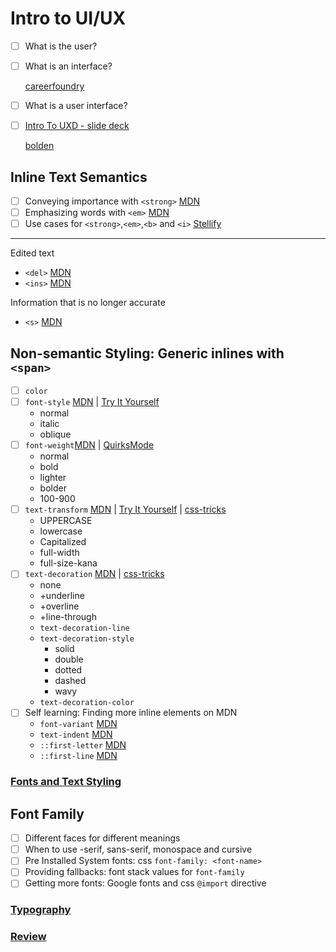 # Intro to UI/UX

- [ ] What is the user?
- [ ] What is an interface?

  [careerfoundry](https://careerfoundry.com/en/blog/ui-design/8-sites-with-great-ui/)

- [ ] What is a user interface?
- [ ] [Intro To UXD - slide deck](What_is_UXD.pdf)

  [bolden](https://www.bolden.nl/work/bolden-2)
## Inline Text Semantics

- [ ] Conveying importance with `<strong>` [MDN](https://developer.mozilla.org/en-US/docs/Web/HTML/Element/strong)
- [ ] Emphasizing words with `<em>` [MDN](https://developer.mozilla.org/en-US/docs/Web/HTML/Element/em)
- [ ] Use cases for `<strong>`,`<em>`,`<b>` and `<i>` [Stellify](https://stellify.net/html5-b-and-i-tags-are-going-to-be-useful-read-semantic-again/)
---
Edited text
  * `<del>` [MDN](https://developer.mozilla.org/en-US/docs/Web/HTML/Element/del)
  * `<ins>` [MDN](https://developer.mozilla.org/en-US/docs/Web/HTML/Element/ins)

Information that is no longer accurate
  * `<s>` [MDN](https://developer.mozilla.org/en-US/docs/Web/HTML/Element/s)

## Non-semantic Styling: Generic inlines with `<span>`
- [ ] `color`
- [ ] `font-style` [MDN](https://developer.mozilla.org/en-US/docs/Web/CSS/font-style) | [Try It Yourself](https://www.w3schools.com/cssref/tryit.asp?filename=trycss_font-style)
    - normal
    - italic
    - oblique
- [ ] `font-weight`[MDN](https://developer.mozilla.org/en-US/docs/Web/CSS/font-weight) | [QuirksMode](https://www.quirksmode.org/css/text/fontweight.html)
    - normal
    - bold
    - lighter
    - bolder
    - 100-900
- [ ] `text-transform` [MDN](https://developer.mozilla.org/en-US/docs/Web/CSS/text-transform) | [Try It Yourself](https://www.w3schools.com/cssref/tryit.asp?filename=trycss_text-transform) | [css-tricks](https://css-tricks.com/almanac/properties/t/text-transform/)
    - UPPERCASE
    - lowercase
    - Capitalized
    - full-width
    - full-size-kana
- [ ] `text-decoration` [MDN](https://developer.mozilla.org/en-US/docs/Web/CSS/text-decoration) | [css-tricks](https://css-tricks.com/almanac/properties/t/text-decoration/#demo)
    - none
    - +underline
    - +overline
    - +line-through
  - `text-decoration-line`
  - `text-decoration-style`
    * solid
    * double
    * dotted
    * dashed
    * wavy
  - `text-decoration-color`
- [ ] Self learning: Finding more inline elements on MDN
  * `font-variant` [MDN](https://developer.mozilla.org/en-US/docs/Web/CSS/font-variant)
  * `text-indent` [MDN](https://developer.mozilla.org/en-US/docs/Web/CSS/text-indent)
  * `::first-letter` [MDN](https://developer.mozilla.org/en-US/docs/Web/CSS/::first-letter)
  * `::first-line` [MDN](https://developer.mozilla.org/en-US/docs/Web/CSS/::first-line)

### [Fonts and Text Styling](UI-UX_FONTS&TEXT.pdf)

## Font Family

- [ ] Different faces for different meanings
- [ ] When to use -serif, sans-serif, monospace and cursive
- [ ] Pre Installed System fonts: css `font-family: <font-name>`
- [ ] Providing fallbacks: font stack values for `font-family`
- [ ] Getting more fonts: Google fonts and css `@import` directive

### [Typography](Typography.pdf)
### [Review](canva-web-typography.pdf)
